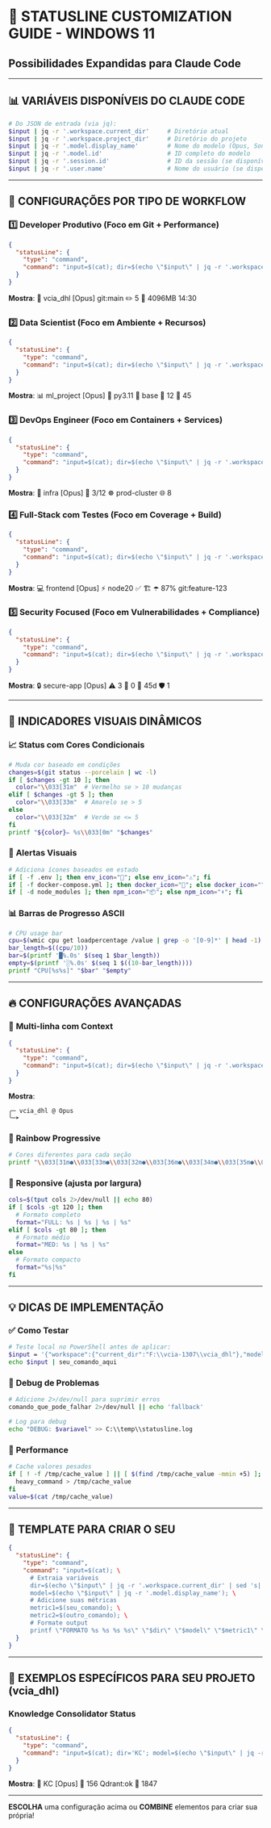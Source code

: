 # 🎨 STATUSLINE CUSTOMIZATION GUIDE - WINDOWS 11
## Possibilidades Expandidas para Claude Code

---

## 📊 VARIÁVEIS DISPONÍVEIS DO CLAUDE CODE

```bash
# Do JSON de entrada (via jq):
$input | jq -r '.workspace.current_dir'     # Diretório atual
$input | jq -r '.workspace.project_dir'     # Diretório do projeto
$input | jq -r '.model.display_name'        # Nome do modelo (Opus, Sonnet, etc)
$input | jq -r '.model.id'                  # ID completo do modelo
$input | jq -r '.session.id'                # ID da sessão (se disponível)
$input | jq -r '.user.name'                 # Nome do usuário (se disponível)
```

---

## 🚀 CONFIGURAÇÕES POR TIPO DE WORKFLOW

### 1️⃣ **Developer Produtivo** (Foco em Git + Performance)
```json
{
  "statusLine": {
    "type": "command",
    "command": "input=$(cat); dir=$(echo \"$input\" | jq -r '.workspace.current_dir' | sed 's|.*[/\\\\]||'); model=$(echo \"$input\" | jq -r '.model.display_name'); branch=$(cd \"$(echo \"$input\" | jq -r '.workspace.project_dir')\" 2>/dev/null && git branch --show-current 2>/dev/null || echo 'main'); changes=$(cd \"$(echo \"$input\" | jq -r '.workspace.project_dir')\" 2>/dev/null && git status --porcelain 2>/dev/null | wc -l || echo '0'); mem=$(wmic OS get FreePhysicalMemory /value 2>/dev/null | grep -o '[0-9]*' | awk '{print int($1/1024)}' || echo 'N/A'); printf \"\\033[36m📂 %s\\033[0m \\033[33m[%s]\\033[0m \\033[32mgit:%s\\033[0m \\033[31m✏️ %s\\033[0m \\033[35m💾 %sMB\\033[0m \\033[90m%s\\033[0m\" \"$dir\" \"$model\" \"$branch\" \"$changes\" \"$mem\" \"$(date '+%H:%M')\""
  }
}
```
**Mostra**: 📂 vcia_dhl [Opus] git:main ✏️ 5 💾 4096MB 14:30

### 2️⃣ **Data Scientist** (Foco em Ambiente + Recursos)
```json
{
  "statusLine": {
    "type": "command",
    "command": "input=$(cat); dir=$(echo \"$input\" | jq -r '.workspace.current_dir' | sed 's|.*[/\\\\]||'); model=$(echo \"$input\" | jq -r '.model.display_name'); python_ver=$(python --version 2>&1 | grep -o '[0-9]\\.[0-9]*' || echo 'N/A'); conda_env=$(echo $CONDA_DEFAULT_ENV || echo 'base'); notebooks=$(find . -name '*.ipynb' 2>/dev/null | wc -l || echo '0'); datasets=$(find . -name '*.csv' -o -name '*.parquet' 2>/dev/null | wc -l || echo '0'); printf \"\\033[36m📊 %s\\033[0m \\033[33m[%s]\\033[0m \\033[32m🐍 py%s\\033[0m \\033[34m🔬 %s\\033[0m \\033[35m📓 %s\\033[0m \\033[31m💾 %s\\033[0m\" \"$dir\" \"$model\" \"$python_ver\" \"$conda_env\" \"$notebooks\" \"$datasets\""
  }
}
```
**Mostra**: 📊 ml_project [Opus] 🐍 py3.11 🔬 base 📓 12 💾 45

### 3️⃣ **DevOps Engineer** (Foco em Containers + Services)
```json
{
  "statusLine": {
    "type": "command",
    "command": "input=$(cat); dir=$(echo \"$input\" | jq -r '.workspace.current_dir' | sed 's|.*[/\\\\]||'); model=$(echo \"$input\" | jq -r '.model.display_name'); docker_running=$(docker ps -q 2>/dev/null | wc -l || echo '0'); docker_images=$(docker images -q 2>/dev/null | wc -l || echo '0'); k8s_context=$(kubectl config current-context 2>/dev/null || echo 'none'); services=$(netstat -an | grep LISTENING | wc -l || echo '0'); printf \"\\033[36m🔧 %s\\033[0m \\033[33m[%s]\\033[0m \\033[34m🐳 %s/%s\\033[0m \\033[32m☸️  %s\\033[0m \\033[35m🌐 %s\\033[0m\" \"$dir\" \"$model\" \"$docker_running\" \"$docker_images\" \"$k8s_context\" \"$services\""
  }
}
```
**Mostra**: 🔧 infra [Opus] 🐳 3/12 ☸️ prod-cluster 🌐 8

### 4️⃣ **Full-Stack com Testes** (Foco em Coverage + Build)
```json
{
  "statusLine": {
    "type": "command",
    "command": "input=$(cat); dir=$(echo \"$input\" | jq -r '.workspace.current_dir' | sed 's|.*[/\\\\]||'); model=$(echo \"$input\" | jq -r '.model.display_name'); branch=$(cd \"$(echo \"$input\" | jq -r '.workspace.project_dir')\" 2>/dev/null && git branch --show-current 2>/dev/null); npm_test=$(if [ -f package.json ]; then echo '✅'; else echo '❌'; fi); build_status=$(if [ -d dist ] || [ -d build ]; then echo '🏗️'; else echo '📦'; fi); node_ver=$(node -v 2>/dev/null | grep -o '[0-9]*' | head -1 || echo 'N/A'); coverage=$(if [ -f coverage/coverage-summary.json ]; then grep -o '\"pct\":[0-9]*' coverage/coverage-summary.json | head -1 | cut -d: -f2 || echo '0'; else echo '0'; fi); printf \"\\033[36m💻 %s\\033[0m \\033[33m[%s]\\033[0m \\033[32m⚡ node%s\\033[0m %s %s \\033[35m☂️ %s%%\\033[0m \\033[31mgit:%s\\033[0m\" \"$dir\" \"$model\" \"$node_ver\" \"$npm_test\" \"$build_status\" \"$coverage\" \"$branch\""
  }
}
```
**Mostra**: 💻 frontend [Opus] ⚡ node20 ✅ 🏗️ ☂️ 87% git:feature-123

### 5️⃣ **Security Focused** (Foco em Vulnerabilidades + Compliance)
```json
{
  "statusLine": {
    "type": "command",
    "command": "input=$(cat); dir=$(echo \"$input\" | jq -r '.workspace.current_dir' | sed 's|.*[/\\\\]||'); model=$(echo \"$input\" | jq -r '.model.display_name'); vulns=$(npm audit 2>/dev/null | grep -o '[0-9]* vulnerabilities' | cut -d' ' -f1 || echo '0'); secrets=$(git secrets --scan 2>/dev/null | wc -l || echo '0'); ssl_days=$(echo | openssl s_client -connect localhost:443 2>/dev/null | openssl x509 -noout -dates 2>/dev/null | grep notAfter | cut -d= -f2 | xargs -I {} date -d {} +%j | awk -v today=$(date +%j) '{print $1-today}' || echo 'N/A'); firewall=$(netsh advfirewall show currentprofile | grep -o 'State.*ON' | wc -l || echo '0'); printf \"\\033[36m🔒 %s\\033[0m \\033[33m[%s]\\033[0m \\033[31m⚠️  %s\\033[0m \\033[35m🔑 %s\\033[0m \\033[32m📜 %sd\\033[0m \\033[34m🛡️ %s\\033[0m\" \"$dir\" \"$model\" \"$vulns\" \"$secrets\" \"$ssl_days\" \"$firewall\""
  }
}
```
**Mostra**: 🔒 secure-app [Opus] ⚠️ 3 🔑 0 📜 45d 🛡️ 1

---

## 🎯 INDICADORES VISUAIS DINÂMICOS

### 📈 **Status com Cores Condicionais**
```bash
# Muda cor baseado em condições
changes=$(git status --porcelain | wc -l)
if [ $changes -gt 10 ]; then 
  color="\\033[31m"  # Vermelho se > 10 mudanças
elif [ $changes -gt 5 ]; then 
  color="\\033[33m"  # Amarelo se > 5
else 
  color="\\033[32m"  # Verde se <= 5
fi
printf "${color}✏️ %s\\033[0m" "$changes"
```

### 🔔 **Alertas Visuais**
```bash
# Adiciona ícones baseados em estado
if [ -f .env ]; then env_icon="🔐"; else env_icon="⚠️"; fi
if [ -f docker-compose.yml ]; then docker_icon="🐳"; else docker_icon=""; fi
if [ -d node_modules ]; then npm_icon="📦"; else npm_icon="⬇️"; fi
```

### 📊 **Barras de Progresso ASCII**
```bash
# CPU usage bar
cpu=$(wmic cpu get loadpercentage /value | grep -o '[0-9]*' | head -1)
bar_length=$((cpu/10))
bar=$(printf '█%.0s' $(seq 1 $bar_length))
empty=$(printf '░%.0s' $(seq 1 $((10-bar_length))))
printf "CPU[%s%s]" "$bar" "$empty"
```

---

## 🔥 CONFIGURAÇÕES AVANÇADAS

### 🎨 **Multi-linha com Context**
```json
{
  "statusLine": {
    "type": "command",
    "command": "input=$(cat); dir=$(echo \"$input\" | jq -r '.workspace.current_dir' | sed 's|.*[/\\\\]||'); model=$(echo \"$input\" | jq -r '.model.display_name'); printf \"\\n╭─ \\033[36m%s\\033[0m @ \\033[33m%s\\033[0m\\n╰─➤ \" \"$dir\" \"$model\""
  }
}
```
**Mostra**:
```
╭─ vcia_dhl @ Opus
╰─➤
```

### 🌈 **Rainbow Progressive**
```bash
# Cores diferentes para cada seção
printf "\\033[31m●\\033[33m●\\033[32m●\\033[36m●\\033[34m●\\033[35m●\\033[0m %s [%s]" "$dir" "$model"
```

### 📱 **Responsive (ajusta por largura)**
```bash
cols=$(tput cols 2>/dev/null || echo 80)
if [ $cols -gt 120 ]; then
  # Formato completo
  format="FULL: %s | %s | %s | %s"
elif [ $cols -gt 80 ]; then
  # Formato médio
  format="MED: %s | %s | %s"
else
  # Formato compacto
  format="%s|%s"
fi
```

---

## 💡 DICAS DE IMPLEMENTAÇÃO

### ✅ **Como Testar**
```bash
# Teste local no PowerShell antes de aplicar:
$input = '{"workspace":{"current_dir":"F:\\vcia-1307\\vcia_dhl"},"model":{"display_name":"Opus"}}'
echo $input | seu_comando_aqui
```

### 🔧 **Debug de Problemas**
```bash
# Adicione 2>/dev/null para suprimir erros
comando_que_pode_falhar 2>/dev/null || echo 'fallback'

# Log para debug
echo "DEBUG: $variavel" >> C:\\temp\\statusline.log
```

### 🚀 **Performance**
```bash
# Cache valores pesados
if [ ! -f /tmp/cache_value ] || [ $(find /tmp/cache_value -mmin +5) ]; then
  heavy_command > /tmp/cache_value
fi
value=$(cat /tmp/cache_value)
```

---

## 📝 TEMPLATE PARA CRIAR O SEU

```json
{
  "statusLine": {
    "type": "command", 
    "command": "input=$(cat); \
      # Extraia variáveis
      dir=$(echo \"$input\" | jq -r '.workspace.current_dir' | sed 's|.*[/\\\\]||'); \
      model=$(echo \"$input\" | jq -r '.model.display_name'); \
      # Adicione suas métricas
      metric1=$(seu_comando); \
      metric2=$(outro_comando); \
      # Formate output
      printf \"FORMATO %s %s %s %s\" \"$dir\" \"$model\" \"$metric1\" \"$metric2\""
  }
}
```

---

## 🎯 EXEMPLOS ESPECÍFICOS PARA SEU PROJETO (vcia_dhl)

### **Knowledge Consolidator Status**
```json
{
  "statusLine": {
    "type": "command",
    "command": "input=$(cat); dir='KC'; model=$(echo \"$input\" | jq -r '.model.display_name'); files=$(find . -name '*.md' 2>/dev/null | wc -l); qdrant=$(curl -s http://qdr.vcia.com.br:6333/health | grep -o 'ok' || echo '❌'); chunks=$(grep -r 'chunk' . 2>/dev/null | wc -l); printf \"\\033[36m🧠 %s\\033[0m \\033[33m[%s]\\033[0m \\033[32m📄 %s\\033[0m \\033[34mQdrant:%s\\033[0m \\033[35m🔗 %s\\033[0m\" \"$dir\" \"$model\" \"$files\" \"$qdrant\" \"$chunks\""
  }
}
```
**Mostra**: 🧠 KC [Opus] 📄 156 Qdrant:ok 🔗 1847

---

**ESCOLHA** uma configuração acima ou **COMBINE** elementos para criar sua própria!